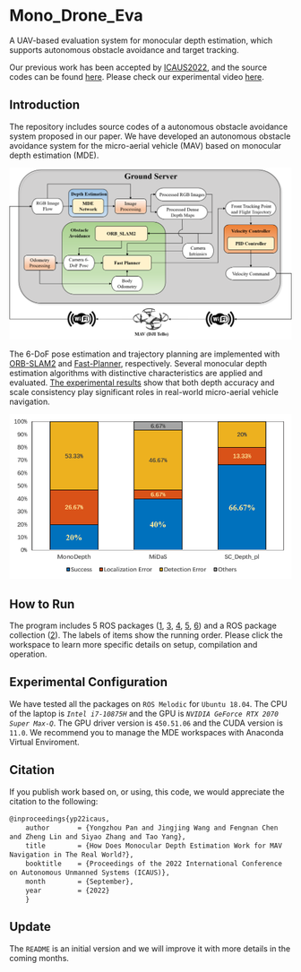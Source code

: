 # Mono_Drone_Eva
A UAV-based evaluation system for monocular depth estimation, which supports autonomous obstacle avoidance and target tracking.

Our previous work has been accepted by [ICAUS2022](https://icaus2022.scimeeting.cn/cn/web/index/12954_990754__), and the source codes can be found [here](https://github.com/YongzhouPan/Mono-Navigation). Please check our experimental video [here](https://space.bilibili.com/1622930364).

## Introduction
The repository includes source codes of a autonomous obstacle avoidance system proposed in our paper. 
We have developed an autonomous obstacle avoidance system for the micro-aerial vehicle (MAV) based on monocular depth estimation (MDE).

![pipeline](./figs/pipeline.png)

The 6-DoF pose estimation and trajectory planning are implemented with [ORB-SLAM2](https://github.com/raulmur/ORB_SLAM2) and [Fast-Planner](https://github.com/HKUST-Aerial-Robotics/Fast-Planner), respectively. Several monocular depth estimation algorithms with distinctive characteristics are applied and evaluated. [The experimental results]() show that both depth accuracy and scale consistency play significant roles in real-world micro-aerial vehicle navigation.

![result](./figs/experimental%20result.png)

## How to Run
The program includes 5 ROS packages ([1](https://github.com/YongzhouPan/Mono-Navigation/tree/main/1_tello_driver_ws), [3](https://github.com/YongzhouPan/Mono-Navigation/tree/main/3_data_proc_ws), [4](https://github.com/YongzhouPan/Mono-Navigation/tree/main/4_orb_slam_2_ws), [5](https://github.com/YongzhouPan/Mono-Navigation/tree/main/5_fast_planner_ws), [6](https://github.com/YongzhouPan/Mono-Navigation/tree/main/6_drone_controller_ws)) and a ROS package collection ([2](https://github.com/YongzhouPan/Mono-Navigation/tree/main/2_monocular_depth_ROS)). The labels of items show the running order. Please click the workspace to learn more specific details on setup, compilation and operation.

## Experimental Configuration
We have tested all the packages on `ROS Melodic` for `Ubuntu 18.04`. The CPU of the laptop is *`Intel i7-10875H`* and the GPU is *`NVIDIA GeForce RTX 2070 Super Max-Q`*.  The GPU driver version is `450.51.06` and the CUDA version is `11.0`. We recommend you to manage the MDE workspaces with Anaconda Virtual Enviroment.

## Citation
If you publish work based on, or using, this code, we would appreciate the citation to the following:

    @inproceedings{yp22icaus,
        author       = {Yongzhou Pan and Jingjing Wang and Fengnan Chen and Zheng Lin and Siyao Zhang and Tao Yang},
        title        = {How Does Monocular Depth Estimation Work for MAV Navigation in The Real World?},
        booktitle    = {Proceedings of the 2022 International Conference on Autonomous Unmanned Systems (ICAUS)},
        month        = {September},
        year         = {2022}
        }      

## Update
The `README` is an initial version and we will improve it with more details in the coming months.

